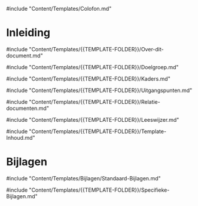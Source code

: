 #include "Content/Templates/Colofon.md"

# Inleiding

#include "Content/Templates/{{TEMPLATE-FOLDER}}/Over-dit-document.md"

#include "Content/Templates/{{TEMPLATE-FOLDER}}/Doelgroep.md"

#include "Content/Templates/{{TEMPLATE-FOLDER}}/Kaders.md"

#include "Content/Templates/{{TEMPLATE-FOLDER}}/Uitgangspunten.md"

#include "Content/Templates/{{TEMPLATE-FOLDER}}/Relatie-documenten.md"

#include "Content/Templates/{{TEMPLATE-FOLDER}}/Leeswijzer.md"

#include "Content/Templates/{{TEMPLATE-FOLDER}}/Template-Inhoud.md"

# Bijlagen

#include "Content/Templates/Bijlagen/Standaard-Bijlagen.md"

#include "Content/Templates/{{TEMPLATE-FOLDER}}/Specifieke-Bijlagen.md"
